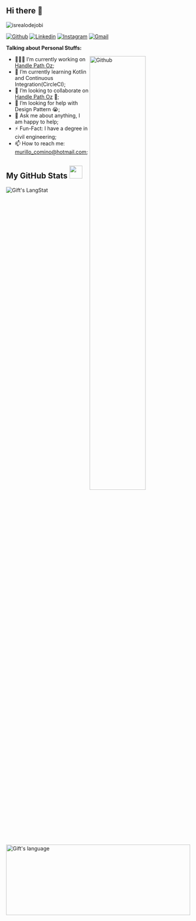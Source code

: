 ## Hi there 👋

<!-- Profile Views -->

<p align="left"> <img src="https://komarev.com/ghpvc/?username=EloyLagar&label=Profile%20views&color=0e75b6&style=flat" alt="isrealodejobi" />
</p>

[![Github](https://img.shields.io/badge/-Github-000?style=flat&logo=Github&logoColor=white)](https://github.com/EloyLaga)
[![Linkedin](https://img.shields.io/badge/-LinkedIn-blue?style=flat&logo=Linkedin&logoColor=white)](https://www.linkedin.com/in/eloy-lagar-jaime-7b3161265/)
[![Instagram](https://img.shields.io/badge/-Instagram-c13584?style=flat&labelColor=c13584&logo=instagram&logoColor=white)](https://www.instagram.com/eloy.lagar/)
[![Gmail](https://img.shields.io/badge/-Gmail-c14438?style=flat&logo=Gmail&logoColor=white)](mailto:eloylagarjaime@gmail.com)

<!-- Talking about you -->
**Talking about Personal Stuffs:**

<!-- Any image aligned to the right. Beware the width -->
<img width="55%" align="right" alt="Github" src="https://raw.githubusercontent.com/onimur/.github/master/.resources/git-header.svg" />

- 👨🏽‍💻 I’m currently working on [Handle Path Oz](https://github.com/onimur/handle-path-oz);
- 🌱 I’m currently learning Kotlin and Continuous Integration(CircleCI); 
- 👯 I’m looking to collaborate on [Handle Path Oz](https://github.com/onimur/handle-path-oz) 🤝;
- 🤔 I’m looking for help with Design Pattern 😭;
- 💬 Ask me about anything, I am happy to help;
- ⚡️ Fun-Fact: I have a degree in civil engineering;
- 📫 How to reach me: murillo_comino@hotmail.com;

 ##  My GitHub Stats <img src = "https://i.pinimg.com/originals/65/c4/f4/65c4f452571be1261e9c623f7da488ac.gif" width = 35px> 
 
 <div>
   <img align="center" src="https://github-readme-streak-stats.herokuapp.com/?user=EloyLagar" alt="Gift's LangStat" />
  <img align="center" src="https://github-readme-stats.vercel.app/api/top-langs?username=EloyLagar&langs_count=10&show_icons=true&locale=en&layout=compact&theme=light" alt="Gift's language" height="192px"  width="500px"/>
</div>

